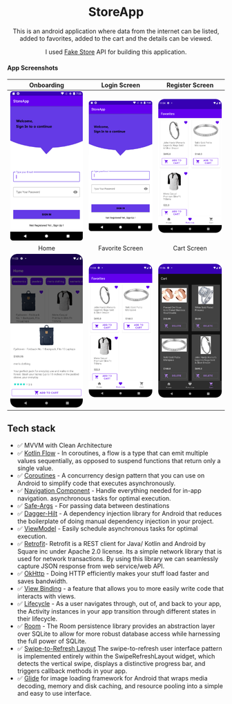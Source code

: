 <h1 align="center">StoreApp</h1>

<p align="center">  
This is an android application where data from the internet can be listed, added to favorites, added to the cart and the details can be viewed.
<br/>
<p align="center">I used <a href="https://fakestoreapi.com/">Fake Store</a> API for building this application.</p>
</p>



#### App Screenshots

| Onboarding| Login Screen | Register Screen |
|:-:|:-:|:-:|
| ![Fist](https://github.com/DoganDmrbs/Kotlin-Bootcamp-Final-Project/blob/main/StoreApp/screenshots/Login.png) | ![2](https://github.com/DoganDmrbs/Kotlin-Bootcamp-Final-Project/blob/main/StoreApp/screenshots/Login.png) | ![3](https://github.com/DoganDmrbs/Kotlin-Bootcamp-Final-Project/blob/main/StoreApp/screenshots/FavoriteScreen.png) | ![6](https://github.com/DoganDmrbs/Kotlin-Bootcamp-Final-Project/blob/main/StoreApp/screenshots/CartScreen.png)
| Home | Favorite Screen | Cart Screen |
| ![4](https://github.com/DoganDmrbs/Kotlin-Bootcamp-Final-Project/blob/main/StoreApp/screenshots/HomePage.png) | ![5](https://github.com/DoganDmrbs/Kotlin-Bootcamp-Final-Project/blob/main/StoreApp/screenshots/FavoriteScreen.png) | ![3](https://github.com/emirkarabey/StoreApp/blob/master/screenshots/cartscreendark.png)

## Tech stack
* ✅ MVVM with Clean Architecture
* ✅ [Kotlin Flow][31] - In coroutines, a flow is a type that can emit multiple values sequentially, as opposed to suspend functions that return only a single value.
* ✅ [Coroutines][51] - A concurrency design pattern that you can use on Android to simplify code that executes asynchronously.
* ✅ [Navigation Component][24] - Handle everything needed for in-app navigation. asynchronous tasks for optimal execution.
* ✅ [Safe-Args][25] - For passing data between destinations
* ✅ [Dagger-Hilt][93] - A dependency injection library for Android that reduces the boilerplate of doing manual dependency injection in your project.
* ✅ [ViewModel][17] - Easily schedule asynchronous tasks for optimal execution.
* ✅ [Retrofit][90]- Retrofit is a REST client for Java/ Kotlin and Android by Square inc under Apache 2.0 license. Its a simple network library that is used for network transactions. By using this library we can seamlessly capture JSON response from web service/web API.
* ✅ [OkHttp][23] - Doing HTTP efficiently makes your stuff load faster and saves bandwidth.
* ✅ [View Binding][11] - a feature that allows you to more easily write code that interacts with views.
* ✅ [Lifecycle][22] - As a user navigates through, out of, and back to your app, the Activity instances in your app transition through different states in their lifecycle.
* ✅ [Room][53] - The Room persistence library provides an abstraction layer over SQLite to allow for more robust database access while harnessing the full power of SQLite.
* ✅ [Swipe-to-Refresh Layout][56] The swipe-to-refresh user interface pattern is implemented entirely within the SwipeRefreshLayout widget, which detects the vertical swipe, displays a distinctive progress bar, and triggers callback methods in your app.
* ✅ [Glide][94] for image loading framework for Android that wraps media decoding, memory and disk caching, and resource pooling into a simple and easy to use interface.

[11]: https://developer.android.com/topic/libraries/view-binding
[53]: https://developer.android.com/jetpack/androidx/releases/room
[93]: https://developer.android.com/jetpack/compose/libraries#hilt
[51]: https://developer.android.com/kotlin/coroutines
[90]: https://square.github.io/retrofit/
[31]: https://developer.android.com/kotlin/flow
[22]: https://developer.android.com/guide/components/activities/activity-lifecycle
[17]: https://developer.android.com/jetpack/compose/state#viewmodel-state
[23]: https://square.github.io/okhttp/
[24]: https://developer.android.com/guide/navigation/navigation-getting-started
[25]: https://developer.android.com/guide/navigation/navigation-pass-data
[56]: https://developer.android.com/training/swipe/add-swipe-interface
[94]: https://github.com/bumptech/glide
